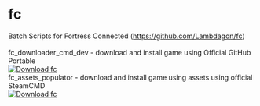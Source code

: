# fc
Batch Scripts for Fortress Connected (https://github.com/Lambdagon/fc)<br><br>
fc_downloader_cmd_dev - download and install game using Official GitHub Portable<br>
[![Download fc](https://a.fsdn.com/con/app/sf-download-button)](https://sourceforge.net/projects/fcsf/files/fc_downloader_cmd_dev/fc_downloader_cmd_dev.zip/download)<br>
fc_assets_populator - download and install game using assets using official SteamCMD<br>
[![Download fc](https://a.fsdn.com/con/app/sf-download-button)](https://sourceforge.net/projects/fcsf/files/fc_assets_populator/fc_assets_populator.zip/download)

